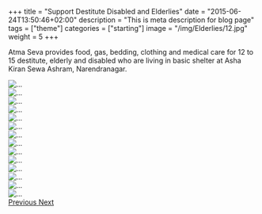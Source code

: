 +++
title = "Support Destitute Disabled and Elderlies"
date = "2015-06-24T13:50:46+02:00"
description = "This is meta description for blog page"
tags = ["theme"]
categories = ["starting"]
image = "/img/Elderlies/12.jpg"
weight = 5
+++

Atma Seva provides food, gas, bedding, clothing and medical care for 12 to 15 destitute, elderly and disabled who are living in basic shelter at Asha Kiran Sewa Ashram, Narendranagar.


<div id="carouselExampleControls" class="carousel slide" data-ride="carousel" >
            <div class="carousel-inner">
              <div class="carousel-item active">
                <img src="/img/Elderlies/1.jpg" class="d-block center-image" alt="...">
              </div> 
              <div class="carousel-item"> 
                <img src="/img/Elderlies/2.jpg" class="d-block center-image" alt="...">
              </div>
               <div class="carousel-item"> 
                <img src="/img/Elderlies/3.jpg" class="d-block center-image" alt="...">
              </div>
               <div class="carousel-item"> 
                <img src="/img/Elderlies/4.jpg" class="d-block center-image" alt="...">
              </div>
               <div class="carousel-item"> 
                <img src="/img/Elderlies/5.jpg" class="d-block center-image" alt="...">
              </div>
               <div class="carousel-item"> 
                <img src="/img/Elderlies/6.jpg" class="d-block center-image" alt="...">
              </div>
               <div class="carousel-item"> 
                <img src="/img/Elderlies/7.jpg" class="d-block center-image" alt="...">
              </div>
               <div class="carousel-item"> 
                <img src="/img/Elderlies/8.jpg" class="d-block center-image" alt="...">
              </div>
               <div class="carousel-item"> 
                <img src="/img/Elderlies/9.jpg" class="d-block center-image" alt="...">
              </div>
             <div class="carousel-item"> 
                <img src="/img/Elderlies/10.jpg" class="d-block center-image" alt="...">
              </div>
               <div class="carousel-item"> 
                <img src="/img/Elderlies/11.jpg" class="d-block center-image" alt="...">
              </div>
               <div class="carousel-item"> 
                <img src="/img/Elderlies/12.jpg" class="d-block center-image" alt="...">
              </div>
               <div class="carousel-item"> 
                <img src="/img/Elderlies/13.jpg" class="d-block center-image" alt="...">
              </div>
               <div class="carousel-item"> 
                <img src="/img/Elderlies/14.jpg" class="d-block center-image" alt="...">
              </div>
                <!--end-->
            <a class="carousel-control-prev" href="#carouselExampleControls" role="button" data-slide="prev">
              <span class="carousel-control-prev-icon" aria-hidden="true"></span>
              <span class="sr-only">Previous</span>
            </a>
            <a class="carousel-control-next" href="#carouselExampleControls" role="button" data-slide="next">
              <span class="carousel-control-next-icon" aria-hidden="true"></span>
              <span class="sr-only">Next</span>
            </a>
          </div>
